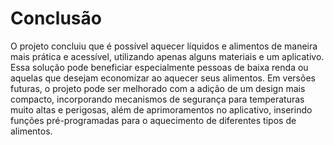 # Conclusão
O projeto concluiu que é possível aquecer líquidos e alimentos de maneira mais prática e acessível, utilizando apenas alguns materiais e um aplicativo. Essa solução pode beneficiar especialmente pessoas de baixa renda ou aquelas que desejam economizar ao aquecer seus alimentos. Em versões futuras, o projeto pode ser melhorado com a adição de um design mais compacto, incorporando mecanismos de segurança para temperaturas muito altas e perigosas, além de aprimoramentos no aplicativo, inserindo funções pré-programadas para o aquecimento de diferentes tipos de alimentos.
